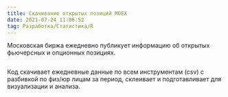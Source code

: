 ```yaml
---
title: Скачивание открытых позиций MOEX
date: 2021-07-24 11:06:52
tag: Разработка/Статистика/R
---
```


Московская биржа ежедневно публикует информацию об открытых фьючерсных и опционных позициях.

<img src="https://raw.githubusercontent.com/Ragve-hub/scribble/gh-pages/images/moex_cot.png" alt="">

Код скачивает ежедневные данные по всем инструментам (csv) с разбивкой по физ/юр лицам за период,
склеивает и подготавливает для визуализации и анализа.

<img src="https://raw.githubusercontent.com/Ragve-hub/scribble/gh-pages/images/moex_cot1.png" alt="">

